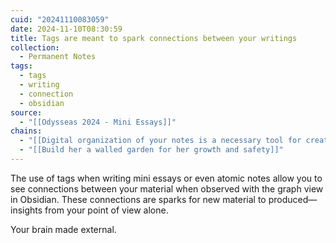 ```yaml
---
cuid: "20241110083059"
date: 2024-11-10T08:30:59
title: Tags are meant to spark connections between your writings
collection:
  - Permanent Notes
tags:
  - tags
  - writing
  - connection
  - obsidian
source:
  - "[[Odysseas 2024 - Mini Essays]]"
chains:
  - "[[Digital organization of your notes is a necessary tool for creative output]]"
  - "[[Build her a walled garden for her growth and safety]]"
---
```

The use of tags when writing mini essays or even atomic notes allow you to see connections between your material when observed with the graph view in Obsidian. These connections are sparks for new material to produced—insights from your point of view alone.

Your brain made external.